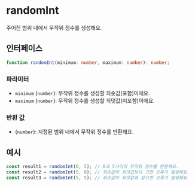 # randomInt

주어진 범위 내에서 무작위 정수를 생성해요.

## 인터페이스

```typescript
function randomInt(minimum: number, maximum: number): number;
```

### 파라미터

- `minimum` (`number`): 무작위 정수를 생성할 최솟값(포함)이에요.
- `maximum` (`number`): 무작위 정수를 생성할 최댓값(미포함)이에요.

### 반환 값

- (`number`): 지정된 범위 내에서 무작위 정수를 반환해요.

## 예시

```typescript
const result1 = randomInt(0, 5); // 0과 5사이의 무작위 정수를 반환해요.
const result2 = randomInt(5, 0); // 최솟값이 최댓값보다 크면 오류가 발생해요.
const result3 = randomInt(5, 5); // 최솟값이 최댓값과 같으면 오류가 발생해요.
```
